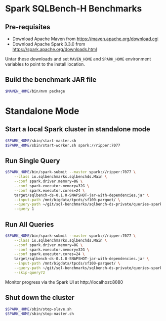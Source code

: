 # Spark SQLBench-H Benchmarks

## Pre-requisites

- Download Apache Maven from https://maven.apache.org/download.cgi
- Download Apache Spark 3.3.0 from https://spark.apache.org/downloads.html

Untar these downloads and set `MAVEN_HOME` and `SPARK_HOME` environment variables to point to the 
install location.

## Build the benchmark JAR file

```bash
$MAVEN_HOME/bin/mvn package
```

# Standalone Mode

## Start a local Spark cluster in standalone mode

```bash
$SPARK_HOME/sbin/start-master.sh
$SPARK_HOME/sbin/start-worker.sh spark://ripper:7077
```

## Run Single Query

```bash
$SPARK_HOME/bin/spark-submit --master spark://ripper:7077 \
    --class io.sqlbenchmarks.sqlbenchds.Main \
    --conf spark.driver.memory=8G \
    --conf spark.executor.memory=32G \
    --conf spark.executor.cores=24 \
    target/sqlbench-ds-0.1.0-SNAPSHOT-jar-with-dependencies.jar \
    --input-path /mnt/bigdata/tpcds/sf100-parquet/ \
    --query-path ~/git/sql-benchmarks/sqlbench-ds-private/queries-spark/sf\=100/ \
    --query 1
```

## Run All Queries

```bash
$SPARK_HOME/bin/spark-submit --master spark://ripper:7077 \
    --class io.sqlbenchmarks.sqlbenchds.Main \
    --conf spark.driver.memory=8G \
    --conf spark.executor.memory=32G \
    --conf spark.executor.cores=24 \
    target/sqlbench-ds-0.1.0-SNAPSHOT-jar-with-dependencies.jar \
    --input-path /mnt/bigdata/tpcds/sf100-parquet/ \
    --query-path ~/git/sql-benchmarks/sqlbench-ds-private/queries-spark/sf\=100/ \
    --skip-query72
```

Monitor progress via the Spark UI at http://localhost:8080

## Shut down the cluster

```bash
$SPARK_HOME/sbin/stop-slave.sh
$SPARK_HOME/sbin/stop-master.sh
```